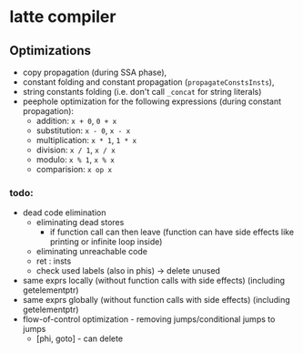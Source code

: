# latte compiler

## Optimizations

* copy propagation (during SSA phase),
* constant folding and constant propagation (`propagateConstsInsts`),
* string constants folding (i.e. don't call `_concat` for string literals)
* peephole optimization for the following expressions
(during constant propagation):
    * addition: `x + 0`, `0 + x`
    * substitution: `x - 0`, `x - x`
    * multiplication: `x * 1`, `1 * x`
    * division: `x / 1`, `x / x`
    * modulo: `x % 1`, `x % x`
    * comparision: `x op x`

### todo:
* dead code elimination
    * eliminating dead stores
        * if function call can then leave (function can have side effects like printing or infinite loop inside)
    * eliminating unreachable code
    * ret : insts
    * check used labels (also in phis) -> delete unused
* same exprs locally (without function calls with side effects) (including getelementptr)
* same exprs globally (without function calls with side effects) (including getelementptr)
* flow-of-control optimization - removing jumps/conditional jumps to jumps
    * [phi, goto] - can delete
